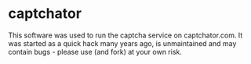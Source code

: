 # captchator
This software was used to run the captcha service on captchator.com. It was started as a quick hack many years ago, is unmaintained and may contain bugs - please use (and fork) at your own risk.
